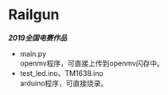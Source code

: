 # Railgun
***2019全国电赛作品***

- main.py  
openmv程序，可直接上传到openmv闪存中。  
- test_led.ino、TM1638.ino  
arduino程序，可直接烧录。

